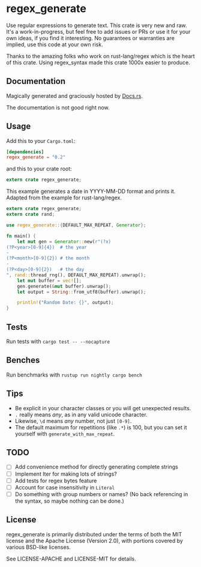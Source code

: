 # regex_generate

Use regular expressions to generate text.
This crate is very new and raw. It's a work-in-progress, but feel free to add
issues or PRs or use it for your own ideas, if you find it interesting.
No guarantees or warranties are implied, use this code at your own risk.

Thanks to the amazing folks who work on rust-lang/regex which is the heart of this crate.
Using regex_syntax made this crate 1000x easier to produce.

## Documentation

Magically generated and graciously hosted by [Docs.rs](https://docs.rs/regex_generate).

The documentation is not good right now.

## Usage

Add this to your `Cargo.toml`:

```toml
[dependencies]
regex_generate = "0.2"
```

and this to your crate root:

```rust
extern crate regex_generate;
```

This example generates a date in YYYY-MM-DD format and prints it.
Adapted from the example for rust-lang/regex.

```rust
extern crate regex_generate;
extern crate rand;

use regex_generate::{DEFAULT_MAX_REPEAT, Generator};

fn main() {
    let mut gen = Generator::new(r"(?x)
(?P<year>[0-9]{4})  # the year
-
(?P<month>[0-9]{2}) # the month
-
(?P<day>[0-9]{2})   # the day
", rand::thread_rng(), DEFAULT_MAX_REPEAT).unwrap();
    let mut buffer = vec![];
    gen.generate(&mut buffer).unwrap();
    let output = String::from_utf8(buffer).unwrap();

    println!("Random Date: {}", output);
}
```

## Tests

Run tests with `cargo test -- --nocapture`

## Benches

Run benchmarks with `rustup run nightly cargo bench`

## Tips

- Be explicit in your character classes or you will get unexpected results.
- `.` really means _any_, as in any valid unicode character.
- Likewise, `\d` means _any_ number, not just `[0-9]`.
- The default maximum for repetitions (like `.*`) is 100, but you can set it yourself with `generate_with_max_repeat`.

## TODO

- [ ] Add convenience method for directly generating complete strings
- [ ] Implement Iter for making lots of strings?
- [ ] Add tests for regex bytes feature
- [ ] Account for case insensitivity in `Literal`
- [ ] Do something with group numbers or names? (No back referencing in the syntax, so maybe nothing can be done.)

## License

regex_generate is primarily distributed under the terms of both the MIT license and the Apache License (Version 2.0), with portions covered by various BSD-like licenses.

See LICENSE-APACHE and LICENSE-MIT for details.